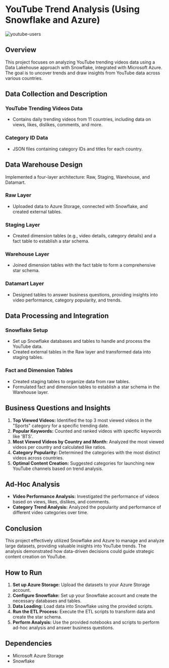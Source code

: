 # YouTube Trend Analysis (Using Snowflake and Azure)

![youtube-users](https://github.com/Shiv0989/YouTube_Trend_Analysis/assets/83575973/1db9e564-6b6c-4642-9dcb-91e336ca57f6)

## Overview
This project focuses on analyzing YouTube trending videos data using a Data Lakehouse approach with Snowflake, integrated with Microsoft Azure. The goal is to uncover trends and draw insights from YouTube data across various countries.

## Data Collection and Description
### YouTube Trending Videos Data
- Contains daily trending videos from 11 countries, including data on views, likes, dislikes, comments, and more.

### Category ID Data
- JSON files containing category IDs and titles for each country.

## Data Warehouse Design
Implemented a four-layer architecture: Raw, Staging, Warehouse, and Datamart.

### Raw Layer
- Uploaded data to Azure Storage, connected with Snowflake, and created external tables.

### Staging Layer
- Created dimension tables (e.g., video details, category details) and a fact table to establish a star schema.

### Warehouse Layer
- Joined dimension tables with the fact table to form a comprehensive star schema.

### Datamart Layer
- Designed tables to answer business questions, providing insights into video performance, category popularity, and trends.

## Data Processing and Integration
### Snowflake Setup
- Set up Snowflake databases and tables to handle and process the YouTube data.
- Created external tables in the Raw layer and transformed data into staging tables.

### Fact and Dimension Tables
- Created staging tables to organize data from raw tables.
- Formulated fact and dimension tables to establish a star schema in the Warehouse layer.

## Business Questions and Insights
1. **Top Viewed Videos:** Identified the top 3 most viewed videos in the "Sports" category for a specific trending date.
2. **Popular Keywords:** Counted and ranked videos with specific keywords like 'BTS'.
3. **Most Viewed Videos by Country and Month:** Analyzed the most viewed videos per country and calculated like ratios.
4. **Category Popularity:** Determined the categories with the most distinct videos across countries.
5. **Optimal Content Creation:** Suggested categories for launching new YouTube channels based on trend analysis.

## Ad-Hoc Analysis
- **Video Performance Analysis:** Investigated the performance of videos based on views, likes, dislikes, and comments.
- **Category Trend Analysis:** Analyzed the popularity and performance of different video categories over time.

## Conclusion
This project effectively utilized Snowflake and Azure to manage and analyze large datasets, providing valuable insights into YouTube trends. The analysis demonstrated how data-driven decisions could guide strategic content creation on YouTube.

## How to Run
1. **Set up Azure Storage:** Upload the datasets to your Azure Storage account.
2. **Configure Snowflake:** Set up your Snowflake account and create the necessary databases and tables.
3. **Data Loading:** Load data into Snowflake using the provided scripts.
4. **Run the ETL Process:** Execute the ETL scripts to transform data and create the star schema.
5. **Perform Analysis:** Use the provided notebooks and scripts to perform ad-hoc analysis and answer business questions.

## Dependencies
- Microsoft Azure Storage
- Snowflake
